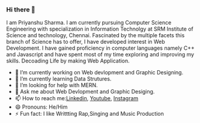 ### Hi there 👋


I am Priyanshu Sharma. I am currently pursuing Computer Science Engineering with specialization in Information Technolgy at SRM Institute of Science and technology, Chennai.
Fascinated by the multiple facets this branch of Science has to offer, I have developed interest in Web Development. I have gained proficiency in computer languages namely C++ and Javascript and have spent most of my time exploring and improving my skills. Decoading Life by making Web Application.



- 🔭 I’m currently working on Web devlopment and Graphic Designing.
- 🌱 I’m currently learning Data Strutures.
- 🤔 I’m looking for help with MERN. 
- 💬 Ask me about Web Devlopment and Graphic Desiging. 
- 📫 How to reach me:[Linkedin](https://www.linkedin.com/in/priyanshu-sharma-52167218b), [Youtube](https://www.youtube.com/channel/UC-itGzGNY7Ciajja0H-N87w), [Instagram](https://www.instagram.com/sharmaji_ka_beta4790) 
- 😄 Pronouns: He/Him
- ⚡ Fun fact: I like Writtting Rap,Singing and Music Production  

